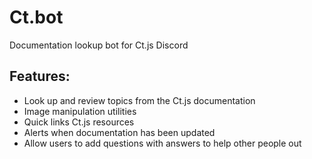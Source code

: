 # Ct.bot
Documentation lookup bot for Ct.js Discord

## Features:
- Look up and review topics from the Ct.js documentation
- Image manipulation utilities
- Quick links Ct.js resources
- Alerts when documentation has been updated
- Allow users to add questions with answers to help other people out
